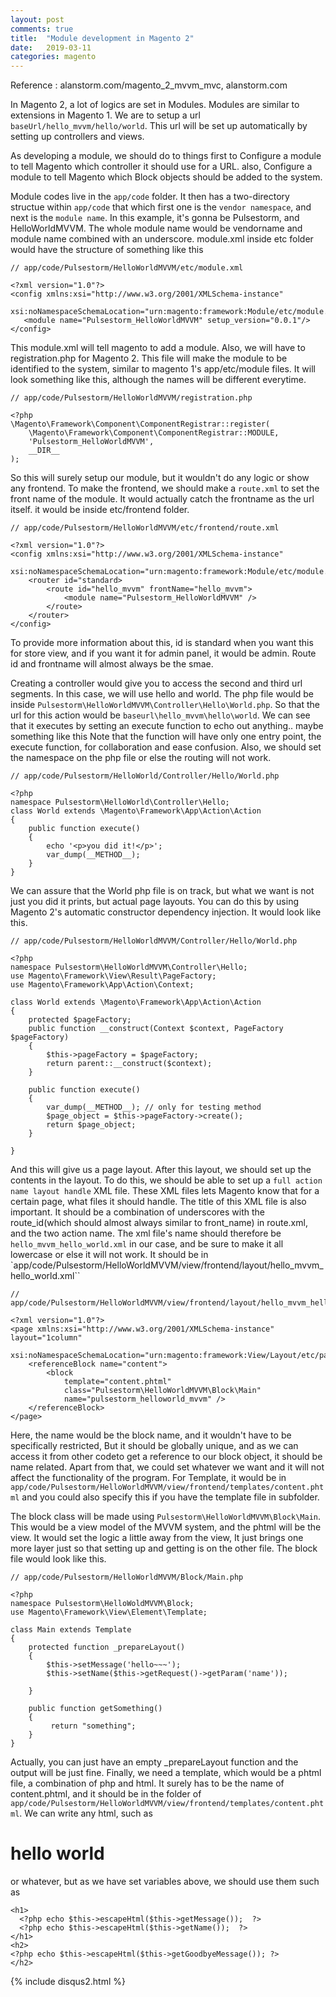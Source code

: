 ```yaml
---
layout: post
comments: true
title:  "Module development in Magento 2"
date:   2019-03-11
categories: magento
---
```


Reference : alanstorm.com/magento_2_mvvm_mvc, alanstorm.com

In Magento 2, a lot of logics are set in Modules.
Modules are similar to extensions in Magento 1.
We are to setup a url `baseUrl/hello_mvvm/hello/world`.
This url will be set up automatically by setting up controllers and views.

As developing a module, we should do to things first to
Configure a module to tell Magento which controller it should use for a URL. also,
Configure a module to tell Magento which Block objects should be added to the system.

Module codes live in the `app/code` folder.
It then has a two-directory structue within `app/code` that
which first one is the `vendor namespace`, and next is the `module name`.
In this example, it's gonna be Pulsestorm, and HelloWorldMVVM. 
The whole module name would be vendorname and module name combined with an underscore. 
module.xml inside etc folder would have the structure of something like this


```
// app/code/Pulsestorm/HelloWorldMVVM/etc/module.xml

<?xml version="1.0"?>
<config xmlns:xsi="http://www.w3.org/2001/XMLSchema-instance" 
   xsi:noNamespaceSchemaLocation="urn:magento:framework:Module/etc/module.xsd">
   <module name="Pulsestorm_HelloWorldMVVM" setup_version="0.0.1"/>
</config>
```

This module.xml will tell magento to add a module.
Also, we will have to registration.php for Magento 2.
This file will make the module to be identified to the system,
similar to magento 1's app/etc/module files.
It will look something like this, although the names will be different everytime.

```
// app/code/Pulsestorm/HelloWorldMVVM/registration.php

<?php
\Magento\Framework\Component\ComponentRegistrar::register(
    \Magento\Framework\Component\ComponentRegistrar::MODULE,
    'Pulsestorm_HelloWorldMVVM',
    __DIR__
);
```

So this will surely setup our module, but it wouldn't do any logic or show any frontend.
To make the frontend, we should make a `route.xml` to set the front name of the module.
It would actually catch the frontname as the url itself.
it would be inside etc/frontend folder.

```
// app/code/Pulsestorm/HelloWorldMVVM/etc/frontend/route.xml

<?xml version="1.0"?>
<config xmlns:xsi="http://www.w3.org/2001/XMLSchema-instance"
    xsi:noNamespaceSchemaLocation="urn:magento:framework:Module/etc/module.xsd">
    <router id="standard>
        <route id="hello_mvvm" frontName="hello_mvvm">
            <module name="Pulsestorm_HelloWorldMVVM" />
        </route>
    </router>
</config>
```

To provide more information about this, id is standard when you want this for store view,
and if you want it for admin panel, it would be admin. Route id and frontname will almost always be the smae.

Creating a controller would give you to access the second and third url segments.
In this case, we will use hello and world. 
The php file would be inside `Pulsestorm\HelloWorldMVVM\Controller\Hello\World.php`.
So that the url for this action would be `baseurl\hello_mvvm\hello\world`.
We can see that it executes by setting an execute function to echo out anything.. maybe something like this
Note that the function will have only one entry point, the execute function, for collaboration and ease confusion.
Also, we should set the namespace on the php file or else the routing will not work.

```
// app/code/Pulsestorm/HelloWorld/Controller/Hello/World.php

<?php
namespace Pulsestorm\HelloWorld\Controller\Hello;
class World extends \Magento\Framework\App\Action\Action
{
    public function execute()
    {
        echo '<p>you did it!</p>';
        var_dump(__METHOD__);
    }
}

```

We can assure that the World php file is on track, but what we want is not just you did it prints,
but actual page layouts. You can do this by using Magento 2's automatic constructor dependency injection.
It would look like this.

```
// app/code/Pulsestorm/HelloWorldMVVM/Controller/Hello/World.php

<?php
namespace Pulsestorm\HelloWorldMVVM\Controller\Hello;
use Magento\Framework\View\Result\PageFactory;
use Magento\Framework\App\Action\Context;

class World extends \Magento\Framework\App\Action\Action
{
    protected $pageFactory;
    public function __construct(Context $context, PageFactory $pageFactory)
    {
        $this->pageFactory = $pageFactory;
        return parent::__construct($context); 
    }

    public function execute()
    {
        var_dump(__METHOD__); // only for testing method
        $page_object = $this->pageFactory->create();
        return $page_object;
    }

}
```

And this will give us a page layout.
After this layout, we should set up the contents in the layout.
To do this, we should be able to set up a `full action name layout handle` XML file.
These XML files lets Magento know that for a certain page, what files it should handle.
The title of this XML file is also important. 
It should be a combination of underscores with the route_id(which should almost always similar to front_name) in route.xml,
and the two action name. 
The xml file's name should therefore be `hello_mvvm_hello_world.xml` in our case, and be sure to make it all lowercase 
or else it will not work. It should be in `app/code/Pulsestorm/HelloWorldMVVM/view/frontend/layout/hello_mvvm_hello_world.xml``

```
// app/code/Pulsestorm/HelloWorldMVVM/view/frontend/layout/hello_mvvm_hello_world.xml 

<?xml version="1.0"?>
<page xmlns:xsi="http://www.w3.org/2001/XMLSchema-instance" layout="1column" 
    xsi:noNamespaceSchemaLocation="urn:magento:framework:View/Layout/etc/page_configuration.xsd">
    <referenceBlock name="content">
        <block
            template="content.phtml"
            class="Pulsestorm\HelloWorldMVVM\Block\Main"
            name="pulsestorm_helloworld_mvvm" />
    </referenceBlock>
</page>
```
Here, the name would be the block name,
and it wouldn't have to be specifically restricted, 
But it should be globally unique, and as we can access it from 
other codeto get a reference to our block object, it should be name related.
Apart from that, we could set whatever we want and it will not affect the functionality of the program.
For Template, it would be in `app/code/Pulsestorm/HelloWorldMVVM/view/frontend/templates/content.phtml`
and you could also specify this if you have the template file in subfolder.

The block class will be made using `Pulsestorm\HelloWorldMVVM\Block\Main`.
This would be a view model of the MVVM system, and the phtml will be the view.
It would set the logic a little away from the view, 
It just brings one more layer just so that setting up and getting is on the other file.
The block file would look like this.

```
// app/code/Pulsestorm/HelloWorldMVVM/Block/Main.php

<?php
namespace Pulsestorm\HelloWoldMVVM\Block;
use Magento\Framework\View\Element\Template;

class Main extends Template
{
    protected function _prepareLayout()
    {
        $this->setMessage('hello~~~');
        $this->setName($this->getRequest()->getParam('name'));

    }

    public function getSomething()
    {
         return "something";
    }
}
``` 

Actually, you can just have an empty _prepareLayout function and 
the output will be just fine.
Finally, we need a template, which would be a phtml file, 
a combination of php and html.
It surely has to be the name of content.phtml, and it should be in the folder of
`app/code/Pulsestorm/HelloWorldMVVM/view/frontend/templates/content.phtml`.
We can write any html, such as <h1>hello world</h1> or whatever, but as we have 
set variables above, we should use them such as

```
<h1>
  <?php echo $this->escapeHtml($this->getMessage());  ?>
  <?php echo $this->escapeHtml($this->getName());  ?>
</h1>
<h2>
<?php echo $this->escapeHtml($this->getGoodbyeMessage()); ?>
</h2>

```

{% include disqus2.html %}
